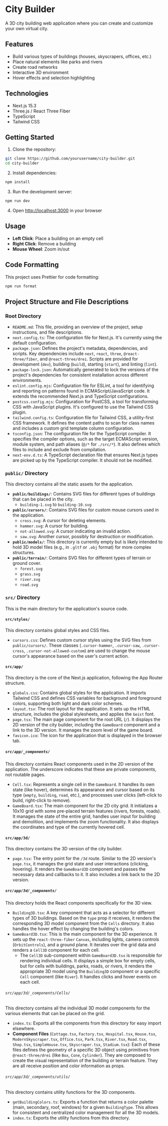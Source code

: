 # City Builder

A 3D city building web application where you can create and customize your own virtual city.

## Features

- Build various types of buildings (houses, skyscrapers, offices, etc.)
- Place natural elements like parks and rivers
- Create road networks
- Interactive 3D environment
- Hover effects and selection highlighting

## Technologies

- Next.js 15.3
- Three.js / React Three Fiber
- TypeScript
- Tailwind CSS

## Getting Started

1. Clone the repository:

```bash
git clone https://github.com/yourusername/city-builder.git
cd city-builder
```

2. Install dependencies:

```bash
npm install
```

3. Run the development server:

```bash
npm run dev
```

4. Open [http://localhost:3000](http://localhost:3000) in your browser

## Usage

- **Left Click**: Place a building on an empty cell
- **Right Click**: Remove a building
- **Mouse Wheel**: Zoom in/out

## Code Formatting

This project uses Prettier for code formatting:

```bash
npm run format
```

## Project Structure and File Descriptions

### Root Directory

- `README.md`: This file, providing an overview of the project, setup instructions, and file descriptions.
- `next.config.ts`: The configuration file for Next.js. It's currently using the default configuration.
- `package.json`: Defines the project's metadata, dependencies, and scripts. Key dependencies include `next`, `react`, `three`, `@react-three/fiber`, and `@react-three/drei`. Scripts are provided for development (`dev`), building (`build`), starting (`start`), and linting (`lint`).
- `package-lock.json`: Automatically generated to lock the versions of the project's dependencies for consistent installation across different environments.
- `eslint.config.mjs`: Configuration file for ESLint, a tool for identifying and reporting on patterns found in ECMAScript/JavaScript code. It extends the recommended Next.js and TypeScript configurations.
- `postcss.config.mjs`: Configuration for PostCSS, a tool for transforming CSS with JavaScript plugins. It's configured to use the Tailwind CSS plugin.
- `tailwind.config.ts`: Configuration file for Tailwind CSS, a utility-first CSS framework. It defines the content paths to scan for class names and includes a custom grid template column configuration.
- `tsconfig.json`: The configuration file for the TypeScript compiler. It specifies the compiler options, such as the target ECMAScript version, module system, and path aliases (`@/*` for `./src/*`). It also defines which files to include and exclude from compilation.
- `next-env.d.ts`: A TypeScript declaration file that ensures Next.js types are picked up by the TypeScript compiler. It should not be modified.

### `public/` Directory

This directory contains all the static assets for the application.

- **`public/buildings/`**: Contains SVG files for different types of buildings that can be placed in the city.
  - `building-1.svg` to `building-10.svg`
- **`public/cursors/`**: Contains SVG files for custom mouse cursors used in the application.
  - `cross.svg`: A cursor for deleting elements.
  - `hammer.svg`: A cursor for building.
  - `not-allowed.svg`: A cursor indicating an invalid action.
  - `saw.svg`: Another cursor, possibly for destruction or modification.
- **`public/models/`**: This directory is currently empty but is likely intended to hold 3D model files (e.g., in `.gltf` or `.obj` format) for more complex structures.
- **`public/terrain/`**: Contains SVG files for different types of terrain or ground cover.
  - `forest.svg`
  - `grass.svg`
  - `river.svg`
  - `road.svg`

### `src/` Directory

This is the main directory for the application's source code.

#### `src/styles/`

This directory contains global styles and CSS files.

- `cursors.css`: Defines custom cursor styles using the SVG files from `public/cursors/`. These classes (`.cursor-hammer`, `.cursor-saw`, `.cursor-cross`, `.cursor-not-allowed-custom`) are used to change the mouse cursor's appearance based on the user's current action.

#### `src/app/`

This directory is the core of the Next.js application, following the App Router structure.

- `globals.css`: Contains global styles for the application. It imports Tailwind CSS and defines CSS variables for background and foreground colors, supporting both light and dark color schemes.
- `layout.tsx`: The root layout for the application. It sets up the HTML structure, includes the global stylesheets, and applies the `Geist` font.
- `page.tsx`: The main page component for the root URL (`/`). It displays the 2D version of the city builder, including the `GameBoard` component and a link to the 3D version. It manages the zoom level of the game board.
- `favicon.ico`: The icon for the application that is displayed in the browser tab.

##### `src/app/_components/`

This directory contains React components used in the 2D version of the application. The underscore indicates that these are private components, not routable pages.

- `Cell.tsx`: Represents a single cell in the `GameBoard`. It handles its own state (like hover), determines its appearance and cursor based on its type (`empty`, `building`, `road`, etc.), and processes user clicks (left-click to build, right-click to remove).
- `GameBoard.tsx`: The main component for the 2D city grid. It initializes a 10x10 grid with some pre-placed terrain features (rivers, forests, roads). It manages the state of the entire grid, handles user input for building and demolition, and implements the zoom functionality. It also displays the coordinates and type of the currently hovered cell.

#### `src/app/3d/`

This directory contains the 3D version of the city builder.

- `page.tsx`: The entry point for the `/3d` route. Similar to the 2D version's `page.tsx`, it manages the grid state and user interactions (clicking, hovering). It renders the `GameBoard3D` component and passes the necessary data and callbacks to it. It also includes a link back to the 2D version.

##### `src/app/3d/_components/`

This directory holds the React components specifically for the 3D view.

- `Building3D.tsx`: A key component that acts as a selector for different types of 3D buildings. Based on the `type` prop it receives, it renders the corresponding 3D model component from the `Cells` directory. It also handles the hover effect by changing the building's colors.
- `GameBoard3D.tsx`: This is the main component for the 3D experience. It sets up the `react-three-fiber` `Canvas`, including lights, camera controls (`OrbitControls`), and a ground plane. It iterates over the grid data and renders a `Cell3D` component for each cell.
  - The `Cell3D` sub-component within `GameBoard3D.tsx` is responsible for rendering individual cells. It displays a simple box for empty cells, but for cells with buildings, parks, roads, or rivers, it renders the appropriate 3D model using the `Building3D` component or a specific `Cell` component (like `River`). It handles clicks and hover events on each cell.

###### `src/app/3d/_components/Cells/`

This directory contains all the individual 3D model components for the various elements that can be placed on the grid.

- `index.ts`: Exports all the components from this directory for easy import elsewhere.
- **Component Files** (`Cottage.tsx`, `Factory.tsx`, `Hospital.tsx`, `House.tsx`, `ModernSkyscraper.tsx`, `Office.tsx`, `Park.tsx`, `River.tsx`, `Road.tsx`, `Shop.tsx`, `SimpleHouse.tsx`, `Skyscraper.tsx`, `Stadium.tsx`): Each of these files defines the geometry of a specific 3D object using primitives from `@react-three/drei` (like `Box`, `Cone`, `Cylinder`). They are composed to create the visual representation of the building or terrain feature. They are all receive position and color information as props.

###### `src/app/3d/_components/utils/`

This directory contains utility functions for the 3D components.

- `getBuildingColors.ts`: Exports a function that returns a color palette (main, secondary, roof, windows) for a given `BuildingType`. This allows for consistent and centralized color management for all the 3D models.
- `index.ts`: Exports the utility functions from this directory.
